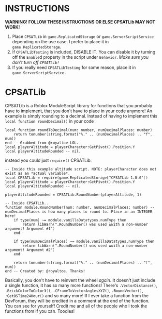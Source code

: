 # INSTRUCTIONS
**WARNING! FOLLOW THESE INSTRUCTIONS OR ELSE CPSATLib MAY NOT WORK!**

1. Place `CPSATLib` in `game.ReplicatedStorage` or `game.ServerScriptService` depending on the use case. I prefer to place it in `game.ReplicatedStorage`.
2. If `CPSATLibTesting` is included, DISABLE IT. You can disable it by turning off the `Enable`d property in the script under `Behavior`. *Make sure you don't turn off `CPSATLib!`*
3. If you really need `CPSATLibTesting` for some reason, place it in `game.ServerScriptService.`

# CPSATLib
CPSATLib is a Roblox ModuleScript library for functions that you probably have to implement, that you don't have to place in your code anymore! An example is simply rounding to a decimal. Instead of having to implement this `local function roundDecimal()` in your code

```
local function roundToDecimal(num: number, numDecimalPlaces: number)
	return tonumber(string.format("%." .. (numDecimalPlaces) .. "f", num))
end -- Grabbed from @royaltoe LOL.
local playerAltitude = playerCharacter:GetPivot().Position.Y
local playerAltitudeRounded -- nil.

```

instead you could just `require()` CPSATLib.

```
-- Inside this example altitude script. NOTE: playerCharacter does not exist as an *actual variable*.
local CPSATLib = require(game.ReplicatedStorage["CPSATLib 1.0.0"])
local playerAltitude = playerCharacter:GetPivot().Position.Y
local playerAltitudeRounded -- nil.

playerAltitudeRounded = CPSATLib.RoundNumber(playerAltitude, 1)
```

```
-- Inside CPSATLib..
function module.RoundNumber(num: number, numDecimalPlaces: number) -- numDecimalPlaces is how many places to round to. Place in an INTEGER here!
	if type(num) ~= module.vanillaDatatypes.numType then
		return libWarn(".RoundNumber() was used wwith a non-number argument! Argument #1")
	end
	
	if type(numDecimalPlaces) ~= module.vanillaDatatypes.numType then
		return libWarn(".RoundNumber() was used wwith a non-number argument! Argument #2")
	end
	
	return tonumber(string.format("%." .. (numDecimalPlaces) .. "f", num))
end -- Created by: @royaltoe. Thanks!
```
Basically, you don't have to reinvent the wheel *again*.
It doesn't just include a single function, it has so many more functions! There's `.VectorDistance()`, `.BrickColorToColor3()`, `.CFrameToVectorAnglesXYZ()`, `.RoundVector()`, `:GetOSTime24Hour()` and so many more! If I ever take a function from the DevForum, they will be credited in a comment at the end of the function. You can see for yourself!
Credit me and all of the people who I took the functions from if you can. Toodles!
